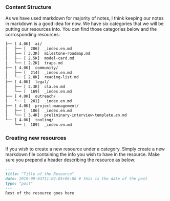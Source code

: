 ### Content Structure

As we have used markdown for majority of notes, I think keeping our notes in markdown is a good idea for now.  We have six categories that we will be putting our resources into. You can find those categories below and the corrosponding resources:

```bash
├── [ 4.0K]  ai/
│   ├── [  206]  _index.en.md
│   ├── [ 3.3K]  milestone-roadmap.md
│   ├── [ 2.5K]  model-card.md
│   └── [ 2.2K]  traps.md
├── [ 4.0K]  community/
│   ├── [  214]  _index.en.md
│   └── [ 2.8K]  reading-list.md
├── [ 4.0K]  legal/
│   ├── [ 2.3K]  cla.en.md
│   └── [  169]  _index.en.md
├── [ 4.0K]  outreach/
│   └── [  201]  _index.en.md
├── [ 4.0K]  project-management/
│   ├── [  186]  _index.en.md
│   └── [ 3.4K]  preliminary-interview-template.en.md
└── [ 4.0K]  tooling/
    └── [  189]  _index.en.md
```

### Creating new resources

If you wish to create a new resource under a category. Simply create a new markdown file containing the info you wish to have in the resource. Make sure you prepend a header describing the resource as below:

```markdown
---
title: "Title of the Resource"
date: 2019-09-03T11:02:05+06:00 # this is the date of the post
type: "post"
---
Rest of the resource goes here
```
